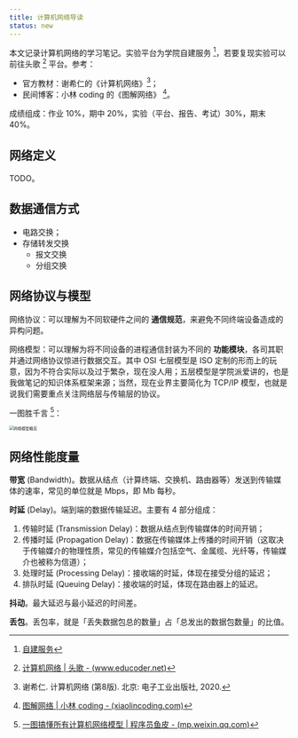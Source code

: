 ```yaml
---
title: 计算机网络导读
status: new
---
```


本文记录计算机网络的学习笔记。实验平台为学院自建服务 [^self-server]，若要复现实验可以前往头歌 [^touge] 平台。参考：

- 官方教材：谢希仁的《计算机网络》[^book]；
- 民间博客：小林 coding 的《图解网络》 [^xiaolin]。

[^self-server]: [自建服务](http://172.21.229.9/classrooms/cpnijula/announcement)
[^touge]: [计算机网络 | 头歌 - (www.educoder.net)](https://www.educoder.net/paths/zecl9i6m)
[^book]: 谢希仁. 计算机网络 (第8版). 北京: 电子工业出版社, 2020.

[^xiaolin]: [图解网络 | 小林 coding - (xiaolincoding.com)](https://xiaolincoding.com/network/)

成绩组成：作业 10%，期中 20%，实验（平台、报告、考试）30%，期末 40%。

## 网络定义

TODO。

## 数据通信方式

- 电路交换；
- 存储转发交换
    - 报文交换
    - 分组交换

## 网络协议与模型

网络协议：可以理解为不同软硬件之间的 **通信规范**，来避免不同终端设备造成的异构问题。

网络模型：可以理解为将不同设备的进程通信封装为不同的 **功能模块**，各司其职并通过网络协议惊进行数据交互。其中 OSI 七层模型是 ISO 定制的形而上的玩意，因为不符合实际以及过于繁杂，现在没人用；五层模型是学院派爱讲的，也是我做笔记的知识体系框架来源；当然，现在业界主要简化为 TCP/IP 模型，也就是说我们需要重点关注网络层与传输层的协议。

一图胜千言 [^yupi]：

<img src="https://cdn.dwj601.cn/images/20250228112919578.jpg" alt="网络模型概览" style="zoom:50%;" />

[^yupi]: [一图搞懂所有计算机网络模型 | 程序员鱼皮 - (mp.weixin.qq.com)](https://mp.weixin.qq.com/s?__biz=MzI1NDczNTAwMA==&mid=2247571386&idx=3&sn=4c8e4bedb0db16e4f84e85378c1d51ff&chksm=e80c8b5dd2d937502e3c3793205b7540399368d039e51091036868e7425f09a7ac9229c7cdcc&scene=126&sessionid=1741312002#rd)

## 网络性能度量

**带宽** (Bandwidth)。数据从结点（计算终端、交换机、路由器等）发送到传输媒体的速率，常见的单位就是 Mbps，即 Mb 每秒。

**时延** (Delay)。端到端的数据传输延迟。主要有 4 部分组成：

1. 传输时延 (Transmission Delay)：数据从结点到传输媒体的时间开销；
2. 传播时延 (Propagation Delay)：数据在传输媒体上传播的时间开销（这取决于传输媒介的物理性质，常见的传输媒介包括空气、金属缆、光纤等，传输媒介也被称为信道）；
3. 处理时延 (Processing Delay)：接收端的时延，体现在接受分组的延迟；
4. 排队时延 (Queuing Delay)：接收端的时延，体现在路由器上的延迟。

**抖动**。最大延迟与最小延迟的时间差。

**丢包**。丢包率，就是「丢失数据包总的数量」占「总发出的数据包数量」的比值。

